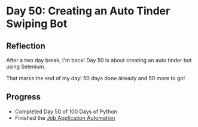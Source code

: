 # Day 50: Creating an Auto Tinder Swiping Bot

## Reflection

After a two day break, I'm back! Day 50 is about creating an auto tinder bot using Selenium.

That marks the end of my day! 50 days done already and 50 more to go!

## Progress

- Completed Day 50 of 100 Days of Python
- Finished the [Job Application Automation](https://github.com/johnivanpuayap/JobApplicationAutomation)
